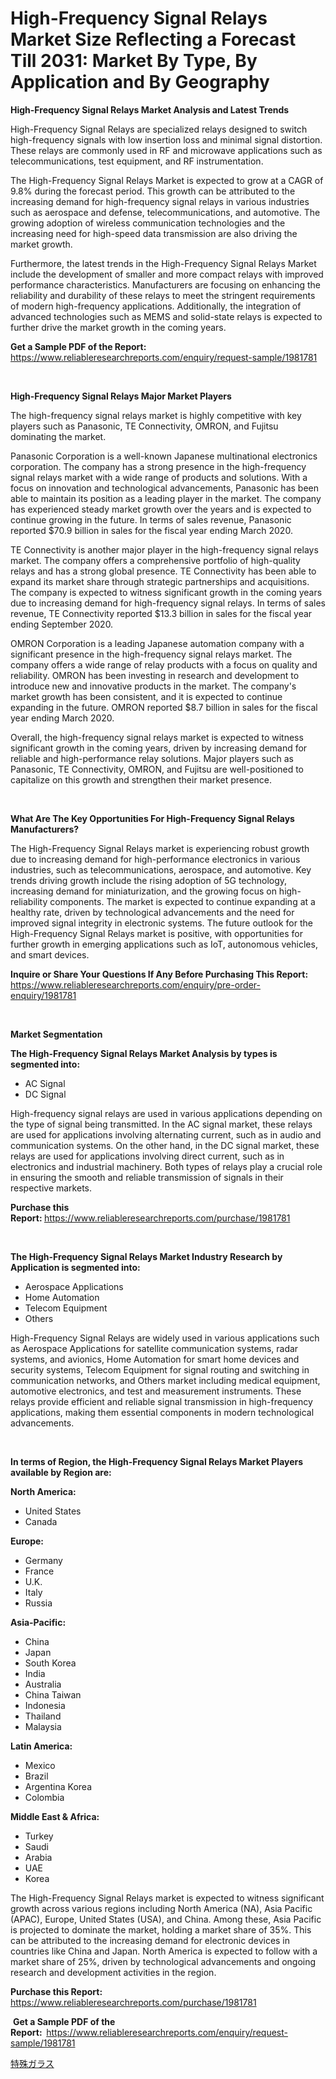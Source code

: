 <p><h1>High-Frequency Signal Relays Market Size Reflecting a Forecast Till 2031: Market By Type, By Application and By Geography</h1></p><p><strong>High-Frequency Signal Relays Market Analysis and Latest Trends</strong></p>
<p><p>High-Frequency Signal Relays are specialized relays designed to switch high-frequency signals with low insertion loss and minimal signal distortion. These relays are commonly used in RF and microwave applications such as telecommunications, test equipment, and RF instrumentation.</p><p>The High-Frequency Signal Relays Market is expected to grow at a CAGR of 9.8% during the forecast period. This growth can be attributed to the increasing demand for high-frequency signal relays in various industries such as aerospace and defense, telecommunications, and automotive. The growing adoption of wireless communication technologies and the increasing need for high-speed data transmission are also driving the market growth.</p><p>Furthermore, the latest trends in the High-Frequency Signal Relays Market include the development of smaller and more compact relays with improved performance characteristics. Manufacturers are focusing on enhancing the reliability and durability of these relays to meet the stringent requirements of modern high-frequency applications. Additionally, the integration of advanced technologies such as MEMS and solid-state relays is expected to further drive the market growth in the coming years.</p></p>
<p><strong>Get a Sample PDF of the Report:&nbsp;</strong> <a href="https://www.reliableresearchreports.com/enquiry/request-sample/1981781">https://www.reliableresearchreports.com/enquiry/request-sample/1981781</a></p>
<p>&nbsp;</p>
<p><strong>High-Frequency Signal Relays Major Market Players</strong></p>
<p><p>The high-frequency signal relays market is highly competitive with key players such as Panasonic, TE Connectivity, OMRON, and Fujitsu dominating the market. </p><p>Panasonic Corporation is a well-known Japanese multinational electronics corporation. The company has a strong presence in the high-frequency signal relays market with a wide range of products and solutions. With a focus on innovation and technological advancements, Panasonic has been able to maintain its position as a leading player in the market. The company has experienced steady market growth over the years and is expected to continue growing in the future. In terms of sales revenue, Panasonic reported $70.9 billion in sales for the fiscal year ending March 2020.</p><p>TE Connectivity is another major player in the high-frequency signal relays market. The company offers a comprehensive portfolio of high-quality relays and has a strong global presence. TE Connectivity has been able to expand its market share through strategic partnerships and acquisitions. The company is expected to witness significant growth in the coming years due to increasing demand for high-frequency signal relays. In terms of sales revenue, TE Connectivity reported $13.3 billion in sales for the fiscal year ending September 2020.</p><p>OMRON Corporation is a leading Japanese automation company with a significant presence in the high-frequency signal relays market. The company offers a wide range of relay products with a focus on quality and reliability. OMRON has been investing in research and development to introduce new and innovative products in the market. The company's market growth has been consistent, and it is expected to continue expanding in the future. OMRON reported $8.7 billion in sales for the fiscal year ending March 2020.</p><p>Overall, the high-frequency signal relays market is expected to witness significant growth in the coming years, driven by increasing demand for reliable and high-performance relay solutions. Major players such as Panasonic, TE Connectivity, OMRON, and Fujitsu are well-positioned to capitalize on this growth and strengthen their market presence.</p></p>
<p>&nbsp;</p>
<p><strong>What Are The Key Opportunities For High-Frequency Signal Relays Manufacturers?</strong></p>
<p><p>The High-Frequency Signal Relays market is experiencing robust growth due to increasing demand for high-performance electronics in various industries, such as telecommunications, aerospace, and automotive. Key trends driving growth include the rising adoption of 5G technology, increasing demand for miniaturization, and the growing focus on high-reliability components. The market is expected to continue expanding at a healthy rate, driven by technological advancements and the need for improved signal integrity in electronic systems. The future outlook for the High-Frequency Signal Relays market is positive, with opportunities for further growth in emerging applications such as IoT, autonomous vehicles, and smart devices.</p></p>
<p><strong>Inquire or Share Your Questions If Any Before Purchasing This Report:</strong> <a href="https://www.reliableresearchreports.com/enquiry/pre-order-enquiry/1981781">https://www.reliableresearchreports.com/enquiry/pre-order-enquiry/1981781</a></p>
<p>&nbsp;</p>
<p><strong>Market Segmentation</strong></p>
<p><strong>The High-Frequency Signal Relays Market Analysis by types is segmented into:</strong></p>
<p><ul><li>AC Signal</li><li>DC Signal</li></ul></p>
<p><p>High-frequency signal relays are used in various applications depending on the type of signal being transmitted. In the AC signal market, these relays are used for applications involving alternating current, such as in audio and communication systems. On the other hand, in the DC signal market, these relays are used for applications involving direct current, such as in electronics and industrial machinery. Both types of relays play a crucial role in ensuring the smooth and reliable transmission of signals in their respective markets.</p></p>
<p><strong>Purchase this Report:&nbsp;</strong><a href="https://www.reliableresearchreports.com/purchase/1981781">https://www.reliableresearchreports.com/purchase/1981781</a></p>
<p>&nbsp;</p>
<p><strong>The High-Frequency Signal Relays Market Industry Research by Application is segmented into:</strong></p>
<p><ul><li>Aerospace Applications</li><li>Home Automation</li><li>Telecom Equipment</li><li>Others</li></ul></p>
<p><p>High-Frequency Signal Relays are widely used in various applications such as Aerospace Applications for satellite communication systems, radar systems, and avionics, Home Automation for smart home devices and security systems, Telecom Equipment for signal routing and switching in communication networks, and Others market including medical equipment, automotive electronics, and test and measurement instruments. These relays provide efficient and reliable signal transmission in high-frequency applications, making them essential components in modern technological advancements.</p></p>
<p>&nbsp;</p>
<p><strong>In terms of Region, the High-Frequency Signal Relays Market Players available by Region are:</strong></p>
<p>
    <p> <strong> North America: </strong>
        <ul>
            <li>United States</li>
            <li>Canada</li>
        </ul>
        </p> 
    <p> <strong> Europe: </strong>
        <ul>
            <li>Germany</li>
            <li>France</li>
            <li>U.K.</li>
            <li>Italy</li>
            <li>Russia</li>
        </ul>
        </p> 
    <p> <strong> Asia-Pacific: </strong>
        <ul>
            <li>China</li>
            <li>Japan</li>
            <li>South Korea</li>
            <li>India</li>
            <li>Australia</li>
            <li>China Taiwan</li>
            <li>Indonesia</li>
            <li>Thailand</li>
            <li>Malaysia</li>
        </ul>
        </p> 
    <p> <strong> Latin America: </strong>
        <ul>
            <li>Mexico</li>
            <li>Brazil</li>
            <li>Argentina Korea</li>
            <li>Colombia</li>
        </ul>
        </p> 
    <p> <strong> Middle East & Africa: </strong>
        <ul>
            <li>Turkey</li>
            <li>Saudi</li>
            <li>Arabia</li>
            <li>UAE</li>
            <li>Korea</li>
        </ul>
    </p>
    </p>
<p><p>The High-Frequency Signal Relays market is expected to witness significant growth across various regions including North America (NA), Asia Pacific (APAC), Europe, United States (USA), and China. Among these, Asia Pacific is projected to dominate the market, holding a market share of 35%. This can be attributed to the increasing demand for electronic devices in countries like China and Japan. North America is expected to follow with a market share of 25%, driven by technological advancements and ongoing research and development activities in the region.</p></p>
<p><strong>Purchase this Report: </strong><a href="https://www.reliableresearchreports.com/purchase/1981781">https://www.reliableresearchreports.com/purchase/1981781</a></p>
<p>&nbsp;<strong>Get a Sample PDF of the Report:&nbsp;&nbsp;</strong><a href="https://www.reliableresearchreports.com/enquiry/request-sample/1981781">https://www.reliableresearchreports.com/enquiry/request-sample/1981781</a></p>
<p><strong></strong></p>
<p><p><a href="https://github.com/SantosDicki04/Market-Research-Report-List-1/blob/main/759675517152.md">特殊ガラス</a></p></p>